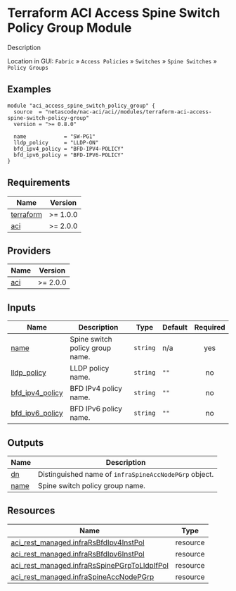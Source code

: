 <!-- BEGIN_TF_DOCS -->
# Terraform ACI Access Spine Switch Policy Group Module

Description

Location in GUI:
`Fabric` » `Access Policies` » `Switches` » `Spine Switches` » `Policy Groups`

## Examples

```hcl
module "aci_access_spine_switch_policy_group" {
  source  = "netascode/nac-aci/aci//modules/terraform-aci-access-spine-switch-policy-group"
  version = ">= 0.8.0"

  name            = "SW-PG1"
  lldp_policy     = "LLDP-ON"
  bfd_ipv4_policy = "BFD-IPV4-POLICY"
  bfd_ipv6_policy = "BFD-IPV6-POLICY"
}
```

## Requirements

| Name | Version |
|------|---------|
| <a name="requirement_terraform"></a> [terraform](#requirement\_terraform) | >= 1.0.0 |
| <a name="requirement_aci"></a> [aci](#requirement\_aci) | >= 2.0.0 |

## Providers

| Name | Version |
|------|---------|
| <a name="provider_aci"></a> [aci](#provider\_aci) | >= 2.0.0 |

## Inputs

| Name | Description | Type | Default | Required |
|------|-------------|------|---------|:--------:|
| <a name="input_name"></a> [name](#input\_name) | Spine switch policy group name. | `string` | n/a | yes |
| <a name="input_lldp_policy"></a> [lldp\_policy](#input\_lldp\_policy) | LLDP policy name. | `string` | `""` | no |
| <a name="input_bfd_ipv4_policy"></a> [bfd\_ipv4\_policy](#input\_bfd\_ipv4\_policy) | BFD IPv4 policy name. | `string` | `""` | no |
| <a name="input_bfd_ipv6_policy"></a> [bfd\_ipv6\_policy](#input\_bfd\_ipv6\_policy) | BFD IPv6 policy name. | `string` | `""` | no |

## Outputs

| Name | Description |
|------|-------------|
| <a name="output_dn"></a> [dn](#output\_dn) | Distinguished name of `infraSpineAccNodePGrp` object. |
| <a name="output_name"></a> [name](#output\_name) | Spine switch policy group name. |

## Resources

| Name | Type |
|------|------|
| [aci_rest_managed.infraRsBfdIpv4InstPol](https://registry.terraform.io/providers/CiscoDevNet/aci/latest/docs/resources/rest_managed) | resource |
| [aci_rest_managed.infraRsBfdIpv6InstPol](https://registry.terraform.io/providers/CiscoDevNet/aci/latest/docs/resources/rest_managed) | resource |
| [aci_rest_managed.infraRsSpinePGrpToLldpIfPol](https://registry.terraform.io/providers/CiscoDevNet/aci/latest/docs/resources/rest_managed) | resource |
| [aci_rest_managed.infraSpineAccNodePGrp](https://registry.terraform.io/providers/CiscoDevNet/aci/latest/docs/resources/rest_managed) | resource |
<!-- END_TF_DOCS -->